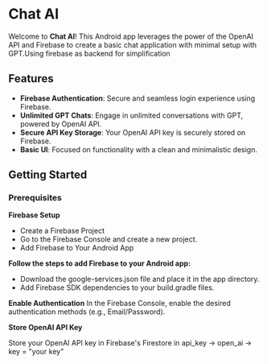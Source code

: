 # **Chat AI**

Welcome to **Chat AI**! This Android app leverages the power of the OpenAI API and Firebase to create a basic chat application with minimal setup with GPT.Using firebase as backend for simplification

## **Features**

- **Firebase Authentication**: Secure and seamless login experience using Firebase.
- **Unlimited GPT Chats**: Engage in unlimited conversations with GPT, powered by OpenAI API.
- **Secure API Key Storage**: Your OpenAI API key is securely stored on Firebase.
- **Basic UI**: Focused on functionality with a clean and minimalistic design.

## **Getting Started**

### **Prerequisites**

**Firebase Setup**
- Create a Firebase Project
- Go to the Firebase Console and create a new project.
- Add Firebase to Your Android App

**Follow the steps to add Firebase to your Android app:**

- Download the google-services.json file and place it in the app directory.
- Add Firebase SDK dependencies to your build.gradle files.

**Enable Authentication**
In the Firebase Console, enable the desired authentication methods (e.g., Email/Password).

**Store OpenAI API Key**

Store your OpenAI API key in Firebase's Firestore in api_key -> open_ai -> key = "your key"


